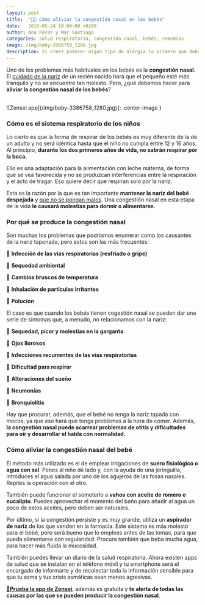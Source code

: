 ```yaml
---
layout: post
title:  "👶🤧 Cómo aliviar la congestión nasal en los bebés"
date:   2018-05-24 10:00:00 +0200
author: Ana Pérez y Mar Santiago
categories: salud respiratoria, congestión nasal, bebés, remedios
image: /img/baby-3386758_1280.jpg
description: Si crees padecer algún tipo de alergia lo primero que debes hacer es acudir a tu médico de cabecera para confirmar el diagnóstico. Si el especialista lo considera oportuno, te indicará que debes,...
---
```


Uno de los problemas más habituales en los bebés es la **congestión nasal.** El [cuidado de la nariz](https://www.cinfasalud.com/areas-de-salud/cuidado-diario/nariz/cuidado-de-la-nariz/) de un recién nacido hará que el pequeño esté más tranquilo y no se encuentre tan molesto. Pero, ¿qué debemos hacer para **aliviar la congestión nasal de los bebés**?

<br>
![Zensei app](/img/baby-3386758_1280.jpg){: .center-image }
<br>

### Cómo es el sistema respiratorio de los niños

Lo cierto es que la forma de respirar de los bebés es muy diferente de la de un adulto y no será idéntica hasta que el niño no cumpla entre 12 y 16 años. Al principio, **durante los dos primeros años de vida, no sabrán respirar por la boca.**

Ello es una adaptación para la alimentación con leche materna, de forma que se vea favorecida y no se produzcan interferencias entre la respiración y el acto de tragar. Eso quiere decir que respiran solo por la nariz.

Esta es la razón por la que es tan importante **mantener la nariz del bebé despejada** y [que no se pongan malos](https://zenseiapp.com/blog/2017/07/03/ni%C3%B1os/). Una congestión nasal en esta etapa de la vida **le causará molestias para dormir o alimentarse.**

### Por qué se produce la congestión nasal

Son muchas los problemas que podríamos enumerar como los causantes de la nariz taponada, pero estos son las más frecuentes:

🤧 **Infección de las vías respiratorias (resfriado o gripe)**

🤧 **Sequedad ambiental**

🤧 **Cambios bruscos de temperatura**

🤧 **Inhalación de partículas irritantes**

🤧 **Polución**

El caso es que cuando los bebés tienen cogestión nasal se pueden dar una serie de síntomas que, a menudo, no relacionamos con la nariz:

🤧 **Sequedad, picor y molestias en la garganta**

🤧 **Ojos llorosos**

🤧 **Infecciones recurrentes de las vías respiratorias**

🤧 **Dificultad para respirar**

🤧 **Alteraciones del sueño**

🤧 **Neumonías**

🤧 **Bronquiolitis**

Hay que procurar, además, que el bebé no tenga la nariz tapada con mocos, ya que eso hará que tenga problemas a la hora de comer. Además, **la congestión nasal puede acarrear problemas de otitis y dificultades para oír y desarrollar el habla con normalidad.**

### Cómo aliviar la congestión nasal del bebé

El método más utilizado es el de emplear irrigaciones de **suero fisiológico o agua con sal**. Pones al niño de lado y, con la ayuda de una jeringuilla, introduces el agua salada por uno de los agujeros de las fosas nasales. Repites la operación con el otro.

También puede funcionar el someterlo a **vahos con aceite de romero o eucalipto**. Puedes aprovechar el momento del baño para añadir al agua un poco de estos aceites, pero deben ser naturales.

Por último, si la congestión persiste y es muy grande, utiliza un **aspirador de nariz** de los que venden en la farmacia. Este sistema es más molesto para el bebé, pero será bueno que lo emplees antes de las tomas, para que pueda alimentarse con regularidad. Procura también que beba mucha agua, para hacer más fluida la mucosidad.

También puedes llevar un diario de la salud respiratoria. Ahora existen apps de salud que se instalan en el teléfono móvil y tu smartphone será el encargado de informarte y de recolectar toda la información sensible para que tu asma y tus crisis asmáticas sean menos agresivas. 

**[📱Prueba la app de Zensei](https://zenseiapp.com)**, además es gratuita y **te alerta de todas las causas por las que se pueden producir la congestión nasal**.





